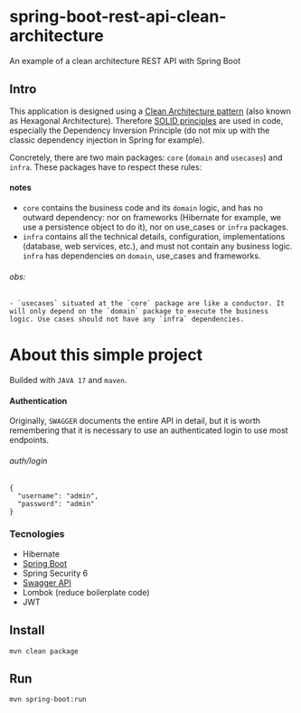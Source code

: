 # spring-boot-rest-api-clean-architecture

An example of a clean architecture REST API with Spring Boot

## Intro
This application is designed using a [Clean Architecture pattern](https://blog.cleancoder.com/uncle-bob/2012/08/13/the-clean-architecture.html) (also known as Hexagonal Architecture). Therefore [SOLID principles](https://en.wikipedia.org/wiki/SOLID_(object-oriented_design)) are used in code, especially the Dependency Inversion Principle (do not mix up with the classic dependency injection in Spring for example).

Concretely, there are two main packages: `core` (`domain` and `usecases`) and `infra`. These packages have to respect these rules:

#### notes
- `core` contains the business code and its `domain` logic, and has no outward dependency: nor on frameworks (Hibernate for example, we use a persistence object to do it), nor on use_cases or `infra` packages.
- `infra` contains all the technical details, configuration, implementations (database, web services, etc.), and must not contain any business logic. `infra` has dependencies on `domain`, use_cases and frameworks.

###### obs:
```
- `usecases` situated at the `core` package are like a conductor. It will only depend on the `domain` package to execute the business logic. Use cases should not have any `infra` dependencies.
```

# About this simple project

Builded with `JAVA 17` and `maven`.

#### Authentication

Originally, `SWAGGER` documents the entire API in detail, but it is worth remembering that it is necessary to use an authenticated login to use most endpoints.

###### auth/login
```
{
  "username": "admin",
  "password": "admin"
}
```

### Tecnologies
- Hibernate
- [Spring Boot](https://docs.spring.io/spring-boot/docs/current/reference/htmlsingle/)
- Spring Security 6
- [Swagger API](https://swagger.io/docs/specification/about/)
- Lombok (reduce boilerplate code)
- JWT

## Install
```
mvn clean package
```

## Run
```
mvn spring-boot:run
```
